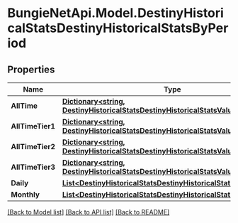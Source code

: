 
# BungieNetApi.Model.DestinyHistoricalStatsDestinyHistoricalStatsByPeriod

## Properties

Name | Type | Description | Notes
------------ | ------------- | ------------- | -------------
**AllTime** | [**Dictionary&lt;string, DestinyHistoricalStatsDestinyHistoricalStatsValue&gt;**](DestinyHistoricalStatsDestinyHistoricalStatsValue.md) |  | [optional] 
**AllTimeTier1** | [**Dictionary&lt;string, DestinyHistoricalStatsDestinyHistoricalStatsValue&gt;**](DestinyHistoricalStatsDestinyHistoricalStatsValue.md) |  | [optional] 
**AllTimeTier2** | [**Dictionary&lt;string, DestinyHistoricalStatsDestinyHistoricalStatsValue&gt;**](DestinyHistoricalStatsDestinyHistoricalStatsValue.md) |  | [optional] 
**AllTimeTier3** | [**Dictionary&lt;string, DestinyHistoricalStatsDestinyHistoricalStatsValue&gt;**](DestinyHistoricalStatsDestinyHistoricalStatsValue.md) |  | [optional] 
**Daily** | [**List&lt;DestinyHistoricalStatsDestinyHistoricalStatsPeriodGroup&gt;**](DestinyHistoricalStatsDestinyHistoricalStatsPeriodGroup.md) |  | [optional] 
**Monthly** | [**List&lt;DestinyHistoricalStatsDestinyHistoricalStatsPeriodGroup&gt;**](DestinyHistoricalStatsDestinyHistoricalStatsPeriodGroup.md) |  | [optional] 

[[Back to Model list]](../README.md#documentation-for-models)
[[Back to API list]](../README.md#documentation-for-api-endpoints)
[[Back to README]](../README.md)


